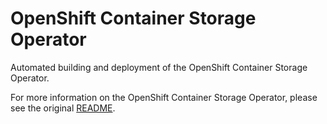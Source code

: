 # OpenShift Container Storage Operator

Automated building and deployment of the OpenShift Container Storage Operator.

For more information on the OpenShift Container Storage Operator, please see the original [README](https://github.com/upstream-operators/ocs-operator/blob/main/README.md).